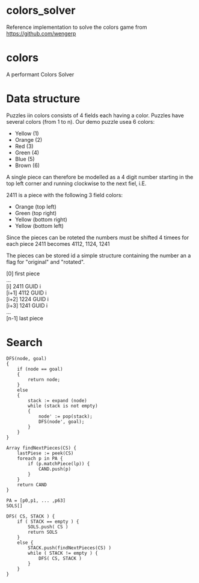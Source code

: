 # colors_solver
Reference implementation to solve the colors game from https://github.com/wengerp

# colors
A performant Colors Solver

# Data structure
Puzzles iin colors consists of 4 fields each having a color. Puzzles have several colors (from 1 to n). Our demo puzzle usea 6 colors:
- Yellow (1)
- Orange (2)
- Red (3)
- Green (4)
- Blue (5)
- Brown (6)

A single piece can therefore be modelled as a 4 digit number starting in the top left corner and running clockwise to the next fiel, i.E.

2411 is a piece with the following 3 field colors: 
- Orange (top left)
- Green (top right)
- Yellow (bottom right)
- Yellow (bottom left)

Since the pieces can be roteted the numbers must be shifted 4 timees for each piece
2411 becomes 4112, 1124, 1241 

The pieces can be stored id a simple structure containing the number an a flag for "original" and "rotated".

[0] first piece  
...  
[i] 2411 GUID i  
[i+1] 4112 GUID i  
[i+2] 1224 GUID i  
[i+3] 1241 GUID i  
...  
[n-1] last piece  

# Search
```
DFS(node, goal)  
{  
    if (node == goal)  
    {  
        return node;  
    }  
    else  
    {  
        stack := expand (node)  
        while (stack is not empty)  
        {  
            node' := pop(stack);  
            DFS(node', goal);  
        }  
    }  
}  
```
```
Array findNextPieces(CS) {
    lastPiese := peek(CS)
    foreach p in PA {
        if (p.matchPiece(lp)) {
            CAND.push(p)
        }
    }
    return CAND
}

PA = [p0,p1, ... ,p63]
SOLS[]

DFS( CS, STACK ) {
    if ( STACK == empty ) {
        SOLS.push( CS )
        return SOLS
    }
    else { 
        STACK.push(findNextPieces(CS) )
        while ( STACK != empty ) {
            DFS( CS, STACK )
        }
    }
}
```